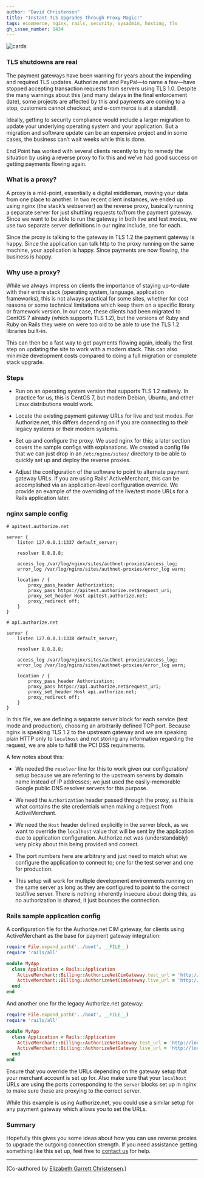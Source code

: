 ```yaml
---
author: "David Christensen"
title: "Instant TLS Upgrades Through Proxy Magic!"
tags: ecommerce, nginx, rails, security, sysadmin, hosting, tls
gh_issue_number: 1434
---
```


<img alt="cards" src="/blog/2018/06/14/tls-proxy-magic/cards.jpg" />

### TLS shutdowns are real

The payment gateways have been warning for years about the impending and required TLS
updates. Authorize.net and PayPal—to name a few—have stopped accepting transaction requests from
servers using TLS 1.0. Despite the many warnings about this (and many delays in the final
enforcement date), some projects are affected by this and payments are coming to a stop, customers
cannot checkout, and e-commerce is at a standstill.

Ideally, getting to security compliance would include a larger migration to update your underlying
operating system and your application. But a migration and software update can be an expensive
project and in some cases, the business can’t wait weeks while this is done.

End Point has worked with several clients recently to try to remedy the situation by using a reverse
proxy to fix this and we’ve had good success on getting payments flowing again.

### What is a proxy?

A proxy is a mid-point, essentially a digital middleman, moving your data from one place to another.
In two recent client instances, we ended up using nginx (the stack’s webserver) as
the reverse proxy, basically running a separate server for just shuttling requests to/​from the
payment gateway. Since we want to be able to run the gateway in both live and test modes, we use
two separate server definitions in our nginx include, one for each.

Since the proxy is talking to the gateway in TLS 1.2 the payment gateway is happy. Since the
application can talk http to the proxy running on the same machine, your application is happy.
Since payments are now flowing, the business is happy.

### Why use a proxy?

While we always impress on clients the importance of staying up-to-date with their entire stack (operating system,
language, application frameworks), this is not always practical for some sites, whether for cost
reasons or some technical limitations which keep them on a specific library or framework version.
In our case, these clients had been migrated to CentOS 7 already (which supports TLS 1.2), but the
versions of Ruby and Ruby on Rails they were on were too old to be able to use the TLS 1.2 libraries
built-in.

This can then be a fast way to get payments flowing again, ideally the first step on updating the
site to work with a modern stack. This can also minimize development costs compared to doing a full
migration or complete stack upgrade.

### Steps

- Run on an operating system version that supports TLS 1.2 natively. In practice for us, this is CentOS 7, but modern Debian, Ubuntu, and other Linux distributions would work.

- Locate the existing payment gateway URLs for live and test modes. For Authorize.net, this differs depending on if you are connecting to their legacy systems or their modern systems.

- Set up and configure the proxy. We used nginx for this; a later section covers the sample configs with explanations. We created a config file that we can just drop in an `/etc/nginx/sites/` directory to be able to quickly set up and deploy the reverse proxies.

- Adjust the configuration of the software to point to alternate payment gateway URLs. If you are using Rails’ ActiveMerchant, this can be accomplished via an application-level configuration override. We provide an example of the overriding of the live/test mode URLs for a Rails application later.

### nginx sample config

```
# apitest.authorize.net

server {
    listen 127.0.0.1:1337 default_server;

    resolver 8.8.8.8;

    access_log /var/log/nginx/sites/authnet-proxies/access_log;
    error_log /var/log/nginx/sites/authnet-proxies/error_log warn;

    location / {
        proxy_pass_header Authorization;
        proxy_pass https://apitest.authorize.net$request_uri;
        proxy_set_header Host apitest.authorize.net;
        proxy_redirect off;
    }
}

# api.authorize.net

server {
    listen 127.0.0.1:1338 default_server;

    resolver 8.8.8.8;

    access_log /var/log/nginx/sites/authnet-proxies/access_log;
    error_log /var/log/nginx/sites/authnet-proxies/error_log warn;

    location / {
        proxy_pass_header Authorization;
        proxy_pass https://api.authorize.net$request_uri;
        proxy_set_header Host api.authorize.net;
        proxy_redirect off;
    }
}
```

In this file, we are defining a separate server block for each service (test mode and production),
choosing an arbitrarily defined TCP port. Because nginx is speaking TLS 1.2 to the upstream gateway
and we are speaking plain HTTP only to `localhost` and not storing any information regarding the request, we
are able to fulfill the PCI DSS requirements.

A few notes about this:

- We needed the `resolver` line for this to work given our configuration/​setup because we are
  referring to the upstream servers by domain name instead of IP addresses; we just used the
  easily-memorable Google public DNS resolver servers for this purpose.

- We need the `Authorization` header passed through the proxy, as this is what contains the site
  credentials when making a request from ActiveMerchant.

- We need the `Host` header defined explicitly in the server block, as we want to override the
  `localhost` value that will be sent by the application due to application configuration.
  Authorize.net was (understandably) very picky about this being provided and correct.

- The port numbers here are arbitrary and just need to match what we configure the application to
  connect to; one for the test server and one for production.

- This setup will work for multiple development environments running on the same server as long as
  they are configured to point to the correct test/​live server. There is nothing inherently
  insecure about doing this, as no authorization is shared, it just bounces the connection.

### Rails sample application config

A configuration file for the Authorize.net CIM gateway, for clients using ActiveMerchant as the base for payment gateway integration:

```rb
require File.expand_path('../boot', __FILE__)
require 'rails/all'

module MyApp
  class Application < Rails::Application
    ActiveMerchant::Billing::AuthorizeNetCimGateway.test_url = 'http://localhost:1337/xml/v1/request.api'
    ActiveMerchant::Billing::AuthorizeNetCimGateway.live_url = 'http://localhost:1338/xml/v1/request.api'
  end
end
```

And another one for the legacy Authorize.net gateway:

```rb
require File.expand_path('../boot', __FILE__)
require 'rails/all'

module MyApp
  class Application < Rails::Application
    ActiveMerchant::Billing::AuthorizeNetGateway.test_url = 'http://localhost:1337/gateway/transaction.dll'
    ActiveMerchant::Billing::AuthorizeNetGateway.live_url = 'http://localhost:1338/gateway/transaction.dll'
  end
end
```

Ensure that you override the URLs depending on the gateway setup that your merchant account is set up for. Also make sure that your `localhost` URLs are using the ports corresponding to the `server` blocks set up in nginx to make sure these are proxying to the correct server.

While this example is using Authorize.net, you could use a similar setup for any payment gateway which allows you to set the URLs.

### Summary

Hopefully this gives you some ideas about how you can use reverse proxies to upgrade the outgoing
connection strength. If you need assistance getting something like this set up, feel free to [contact us](/contact) for help.

<hr>

(Co-authored by [Elizabeth Garrett Christensen](/team/elizabeth_garrett_christensen).)
